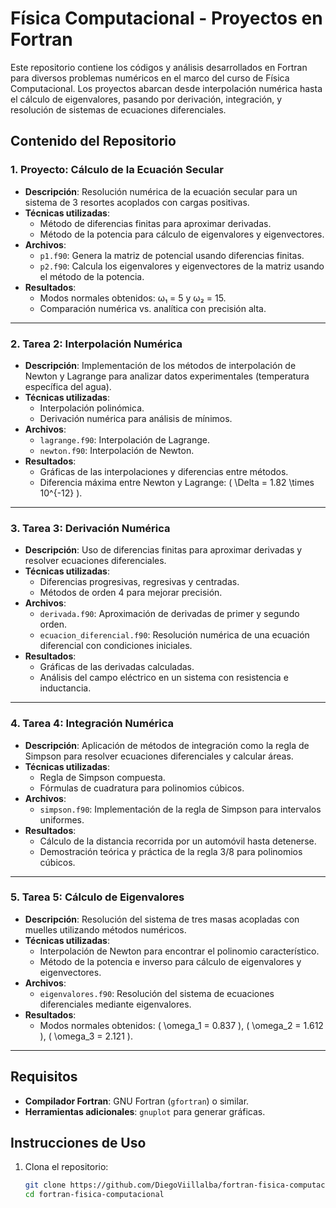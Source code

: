 # Física Computacional - Proyectos en Fortran

Este repositorio contiene los códigos y análisis desarrollados en Fortran para diversos problemas numéricos en el marco del curso de Física Computacional. Los proyectos abarcan desde interpolación numérica hasta el cálculo de eigenvalores, pasando por derivación, integración, y resolución de sistemas de ecuaciones diferenciales.

## Contenido del Repositorio

### 1. **Proyecto: Cálculo de la Ecuación Secular**
- **Descripción**: Resolución numérica de la ecuación secular para un sistema de 3 resortes acoplados con cargas positivas.
- **Técnicas utilizadas**:
  - Método de diferencias finitas para aproximar derivadas.
  - Método de la potencia para cálculo de eigenvalores y eigenvectores.
- **Archivos**:
  - `p1.f90`: Genera la matriz de potencial usando diferencias finitas.
  - `p2.f90`: Calcula los eigenvalores y eigenvectores de la matriz usando el método de la potencia.
- **Resultados**:
  - Modos normales obtenidos: ω₁ = 5 y ω₂ = 15.
  - Comparación numérica vs. analítica con precisión alta.

---

### 2. **Tarea 2: Interpolación Numérica**
- **Descripción**: Implementación de los métodos de interpolación de Newton y Lagrange para analizar datos experimentales (temperatura específica del agua).
- **Técnicas utilizadas**:
  - Interpolación polinómica.
  - Derivación numérica para análisis de mínimos.
- **Archivos**:
  - `lagrange.f90`: Interpolación de Lagrange.
  - `newton.f90`: Interpolación de Newton.
- **Resultados**:
  - Gráficas de las interpolaciones y diferencias entre métodos.
  - Diferencia máxima entre Newton y Lagrange: \( \Delta = 1.82 \times 10^{-12} \).

---

### 3. **Tarea 3: Derivación Numérica**
- **Descripción**: Uso de diferencias finitas para aproximar derivadas y resolver ecuaciones diferenciales.
- **Técnicas utilizadas**:
  - Diferencias progresivas, regresivas y centradas.
  - Métodos de orden 4 para mejorar precisión.
- **Archivos**:
  - `derivada.f90`: Aproximación de derivadas de primer y segundo orden.
  - `ecuacion_diferencial.f90`: Resolución numérica de una ecuación diferencial con condiciones iniciales.
- **Resultados**:
  - Gráficas de las derivadas calculadas.
  - Análisis del campo eléctrico en un sistema con resistencia e inductancia.

---

### 4. **Tarea 4: Integración Numérica**
- **Descripción**: Aplicación de métodos de integración como la regla de Simpson para resolver ecuaciones diferenciales y calcular áreas.
- **Técnicas utilizadas**:
  - Regla de Simpson compuesta.
  - Fórmulas de cuadratura para polinomios cúbicos.
- **Archivos**:
  - `simpson.f90`: Implementación de la regla de Simpson para intervalos uniformes.
- **Resultados**:
  - Cálculo de la distancia recorrida por un automóvil hasta detenerse.
  - Demostración teórica y práctica de la regla 3/8 para polinomios cúbicos.

---

### 5. **Tarea 5: Cálculo de Eigenvalores**
- **Descripción**: Resolución del sistema de tres masas acopladas con muelles utilizando métodos numéricos.
- **Técnicas utilizadas**:
  - Interpolación de Newton para encontrar el polinomio característico.
  - Método de la potencia e inverso para cálculo de eigenvalores y eigenvectores.
- **Archivos**:
  - `eigenvalores.f90`: Resolución del sistema de ecuaciones diferenciales mediante eigenvalores.
- **Resultados**:
  - Modos normales obtenidos: \( \omega_1 = 0.837 \), \( \omega_2 = 1.612 \), \( \omega_3 = 2.121 \).

---

## Requisitos
- **Compilador Fortran**: GNU Fortran (`gfortran`) o similar.
- **Herramientas adicionales**: `gnuplot` para generar gráficas.

## Instrucciones de Uso
1. Clona el repositorio:
   ```bash
   git clone https://github.com/DiegoViillalba/fortran-fisica-computacional.git
   cd fortran-fisica-computacional

